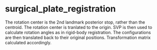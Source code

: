 # surgical_plate_registration

The rotation center is the 2nd landmark posterior stop, rather than the centroid.
The rotation center is tranlated to the origin.
SVP is then used to calculate rotation angles as in rigid-body registration.
The configurations are then translated back to their original positions.
Transformation matrix calculated accordingly.
